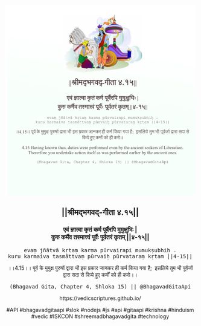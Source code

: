 <img src="../../asset/BG_4_15.png"/>
<center><h2>||श्रीमद्‍भगवद्‍-गीता ४.१५||</h2>
<h3>एवं ज्ञात्वा कृतं कर्म पूर्वैरपि मुमुक्षुभिः |<br/>कुरु कर्मैव तस्मात्त्वं पूर्वैः पूर्वतरं कृतम् ||४-१५||</h3>
<pre>evaṃ jñātvā kṛtaṃ karma pūrvairapi mumukṣubhiḥ .<br/>kuru karmaiva tasmāttvaṃ pūrvaiḥ pūrvataraṃ kṛtam ||4-15||</pre>
<p>।।4.15।। पूर्व के मुमुक्ष पुरुषों द्वारा भी इस प्रकार जानकर ही कर्म किया गया है;  इसलिये तुम भी पूर्वजों द्वारा सदा से किये हुए कर्मों को ही करो।।</p>
<pre>(Bhagavad Gita, Chapter 4, Shloka 15) || @BhagavadGitaApi</pre><p>https://vedicscriptures.github.io/</p><p>#API #bhagavadgitaapi #slok #nodejs #js #api #gitaapi #krishna #hinduism #vedic #ISKCON #shreemadbhagavadgita #technology</p></center>